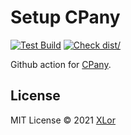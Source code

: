 # Setup CPany

[![Test Build](https://github.com/cpanyjs/setup-cpany/actions/workflows/test.yml/badge.svg)](https://github.com/cpanyjs/setup-cpany/actions/workflows/test.yml) [![Check dist/](https://github.com/cpanyjs/setup-cpany/actions/workflows/check-dist.yml/badge.svg)](https://github.com/cpanyjs/setup-cpany/actions/workflows/check-dist.yml)

Github action for [CPany](https://github.com/yjl9903/CPany).

## License

MIT License © 2021 [XLor](https://github.com/yjl9903)
